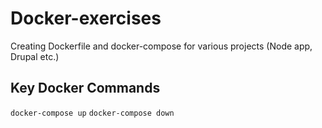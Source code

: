# Docker-exercises
Creating Dockerfile and docker-compose for various projects (Node app, Drupal etc.)

## Key Docker Commands
```docker-compose up```
```docker-compose down```

